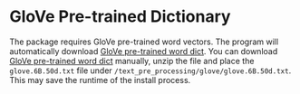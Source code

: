 # GloVe Pre-trained Dictionary
The package requires GloVe pre-trained word vectors. The program will automatically download [GloVe pre-trained word dict](http://nlp.stanford.edu/data/glove.6B.zip). You can download [GloVe pre-trained word dict](http://nlp.stanford.edu/data/glove.6B.zip) manually, unzip the file and place the `glove.6B.50d.txt` file under `/text_pre_processing/glove/glove.6B.50d.txt`. This may save the runtime of the install process.